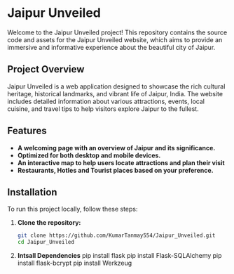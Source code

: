 # Jaipur Unveiled

Welcome to the Jaipur Unveiled project! This repository contains the source code and assets for the Jaipur Unveiled website, which aims to provide an immersive and informative experience about the beautiful city of Jaipur.

## Project Overview

Jaipur Unveiled is a web application designed to showcase the rich cultural heritage, historical landmarks, and vibrant life of Jaipur, India. The website includes detailed information about various attractions, events, local cuisine, and travel tips to help visitors explore Jaipur to the fullest.

## Features

- **A welcoming page with an overview of Jaipur and its significance.** 
- **Optimized for both desktop and mobile devices.**
- **An interactive map to help users locate attractions and plan their visit**
- **Restaurants, Hotles and Tourist places based on your preference.**

## Installation

To run this project locally, follow these steps:

1. **Clone the repository:**

   ```bash
   git clone https://github.com/KumarTanmay554/Jaipur_Unveiled.git
   cd Jaipur_Unveiled
   
2. **Intsall Dependencies**
   pip install flask
   pip install Flask-SQLAlchemy
   pip install flask-bcrypt
   pip install Werkzeug
